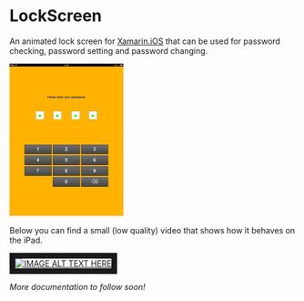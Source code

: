 LockScreen
==========

An animated lock screen for [Xamarin.iOS](http://www.xamarin.com/ios) that can be used for password checking, password setting and password changing.

<img src="https://github.com/sebfia/LockScreen/blob/master/Screenshot.png?raw=true" alt="Drawing" style="width: 200px;"/>

Below you can find a small (low quality) video that shows how it behaves on the iPad.

<a href="http://www.youtube.com/watch?feature=player_embedded&v=RPcX684P7Xo" target="_blank"><img src="http://img.youtube.com/vi/RPcX684P7Xo/1.jpg" 
alt="IMAGE ALT TEXT HERE" width="240" height="180" border="10" /></a>

*More documentation to follow soon!*